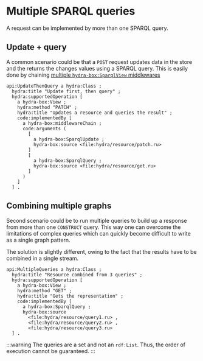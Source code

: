 # Multiple SPARQL queries

A request can be implemented by more than one SPARQL query.

## Update + query

A common scenario could be that a `POST` request updates data in the store and 
the returns the changes values using a SPARQL query. This is easily done by chaining
[multiple `hydra-box:SparqlView` middlewares](./operation-middleware.md)

``` {8}
api:UpdateThenQuery a hydra:Class ;
  hydra:title "Update first, then query" ;
  hydra:supportedOperation [
    a hydra-box:View ;
    hydra:method "PATCH" ;
    hydra:title "Updates a resource and queries the result" ;
    code:implementedBy [
      a hydra-box:middlewareChain ;
      code:arguments (
        [
          a hydra-box:SparqlUpdate ;
          hydra-box:source <file:hydra/resource/patch.ru>
        ]
        [
          a hydra-box:SparqlQuery ;
          hydra-box:source <file:hydra/resource/get.ru>
        ]
      )
    ]
  ] .
```

## Combining multiple graphs

Second scenario could be to run multiple queries to build up a response from
more than one `CONSTRUCT` query. This way one can overcome the limitations of
complex queries which can quickly become difficult to write as a single graph
pattern. 

The solution is slightly different, owing to the fact that the results have to be 
combined in a single stream.

``` {9}
api:MultipleQueries a hydra:Class ;
  hydra:title "Resource combined from 3 queries" ;
  hydra:supportedOperation [
    a hydra-box:View ;
    hydra:method "GET" ;
    hydra:title "Gets the representation" ;
    code:implementedBy [
      a hydra-box:SparqlQuery ;
      hydra-box:source
        <file:hydra/resource/query1.ru> , 
        <file:hydra/resource/query2.ru> , 
        <file:hydra/resource/query3.ru> 
  ] .
```

:::warning
The queries are a set and not an `rdf:List`. Thus, the order of execution
cannot be guaranteed.
:::
